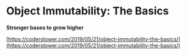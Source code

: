 # Object Immutability: The Basics

**Stronger bases to grow higher**

[https://coderstower.com/2019/05/21/object-immutability-the-basics/](https://coderstower.com/2019/05/21/object-immutability-the-basics/)
